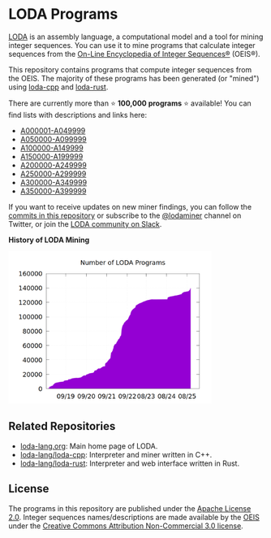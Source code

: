 # LODA Programs

[LODA](https://loda-lang.org) is an assembly language, a computational model and a tool for mining integer sequences.
You can use it to mine programs that calculate integer sequences from the [On-Line Encyclopedia of Integer Sequences®](http://oeis.org/) (OEIS®).

This repository contains programs that compute integer sequences from the OEIS. The majority of these programs has been
generated (or "mined") using [loda-cpp](https://github.com/loda-lang/loda-cpp) and [loda-rust](https://github.com/loda-lang/loda-rust).

There are currently more than :star: **100,000 programs** :star: available! You can find lists with descriptions and links here:

* [A000001-A049999](https://loda-lang.org/list0)
* [A050000-A099999](https://loda-lang.org/list1)
* [A100000-A149999](https://loda-lang.org/list2)
* [A150000-A199999](https://loda-lang.org/list3)
* [A200000-A249999](https://loda-lang.org/list4)
* [A250000-A299999](https://loda-lang.org/list5)
* [A300000-A349999](https://loda-lang.org/list6)
* [A350000-A399999](https://loda-lang.org/list7)

If you want to receive updates on new miner findings, you can follow the [commits in this repository](https://github.com/loda-lang/loda-programs/commits/main) or subscribe to the [@lodaminer](https://twitter.com/lodaminer) channel on Twitter, or join the [LODA community on Slack](https://loda-lang.slack.com/).

**History of LODA Mining**

<img src="https://raw.githubusercontent.com/loda-lang/loda-programs/main/program_counts.png" width=400 />

## Related Repositories

* [loda-lang.org](https://loda-lang.org): Main home page of LODA.
* [loda-lang/loda-cpp](https://github.com/loda-lang/loda-cpp): Interpreter and miner written in C++.
* [loda-lang/loda-rust](https://github.com/loda-lang/loda-rust): Interpreter and web interface written in Rust.

## License

The programs in this repository are published under the 
[Apache License 2.0](https://www.apache.org/licenses/LICENSE-2.0).
Integer sequences names/descriptions are made available by the
[OEIS](https://oeis.org/) under the 
[Creative Commons Attribution Non-Commercial 3.0 license](https://creativecommons.org/licenses/by-nc/3.0/).
